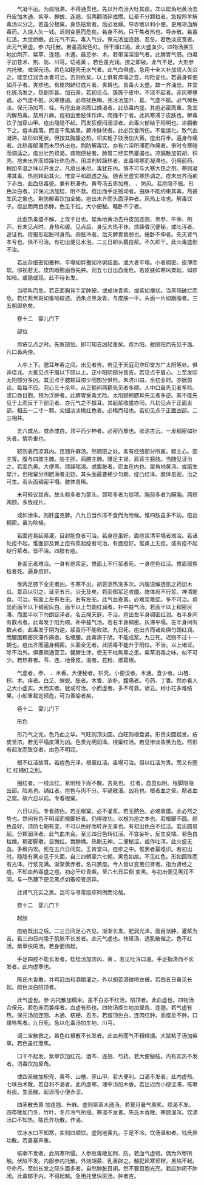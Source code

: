 <!-- { "loadSidebar": true } -->
　　气凝不运。为痰阻滞。不得通贯也。先以升均汤大吐其痰。次以犀角地黄汤去丹皮加木通、紫草、蝉蜕、连翘。但两颧琐碎成攒。红晕不分颗粒者。急投羚羊解毒汤以分之。若虽分根窠。身热枯紫者。后必发躁。导赤散以利小便。更用凉血解毒药。入烧人矢一钱。迟则变黑而危矣。若身不热。只干焦者热也。导赤散。若虽红活。太觉娇嫩。此元气不实。毒入气分。保元汤加连翘、忍冬。若色淡皮宽者。此元气至虚。参 内托散。若虽高起色红。但干燥口渴。此火盛血少。四物汤换生地加荆芥、紫草、连翘、木通。最忌参、术。若带淫淫湿气者。此脾胃气弱。四君子加苍术、荆、防、川芎。切戒黄 。若色虽光润。捺之即破。此气不足。大剂参内托散。或保元汤。若色如麸壳无水气者。此气血俱虚。急用十全大补加烧人矢治之。能变红润含水者可治。否则危矣。以上俱有痒塌之变。均险证也。若遍身有细如芥子者。夹疹也。有皮肉鲜红成片者。夹斑也。皆毒火太盛。故一齐涌出。并宜化斑汤发之。热剧势甚。加石膏。若初见点。簇簇于皮中。不现不起者。非风寒壅遏。必气虚不振。风寒壅遏。必烦扰色晦。羌活汤加升、葛。气虚不振。必气微色淡。保元汤加芎、桂。有痘出身凉而口燥渴者。此热毒内盛。其痘必密而重。急宜内解热毒。禁用升麻。痘初出而肢体作痒。爬搔不宁者。此风寒滞于皮肤也。解毒饮子加穿山甲。痘出隐隐不起。而发狂便闷溺涩者。此毒火郁结于阳明也。凉膈散下之。痘本磊落。而变干焦紫黑。厥冷脉伏者。此必饮食所伤。不能运化。致气血凝滞。故形如死状。但按其胸腹必热。枳实栀子豉汤加大黄。痘出将半。遍身作痛者。此热毒郁滞而未尽外出也。荆防解毒饮。亦有六淫所滞而作痛者。审时令寒暄而调适之。痘出壮热烦渴。痰喘便秘者。肺胃二经实热壅遏也。凉膈散加前胡、枳壳。痘未出齐而烦躁壮热色赤。用凉剂转躁热者。此毒得寒而凝滞也。仍用前药。稍加辛温之味以开发之。凡痘出未尽。毒犹在内。慎不可与大寒大热之剂。寒则凝滞其毒。热则转助其火。惟宜平和疏透之品。随表里虚实寒热调之。痘未出齐而痢下赤白。此血热毒盛。兼有积滞也。黄芩汤去枣加楂、 、防风。若痘隐不振。形色淡白者。非保元汤加桂、附不救。痘出而手足摇动者。由脉不能约束其毒。热甚生风之象也。荆防解毒饮加全蝎。痘出未齐而头面浮肿者。风热上攻也。解毒饮子。痘出而两目赤肿。色见干红。大小便秘。睡卧不宁者。

　　此血热毒盛不解。上攻于目也。犀角地黄汤去丹皮加连翘、黑参、牛蒡、荆芥。有未见点时。身热和缓。见点后。身反大热不休。烦躁昏沉便秘。或吐泻者。逆证也。痘报形起胀时身热。四肢冷者。后天脾胃衰弱也。蜷卧不伸者。先天肾气本亏也。俱不可治。有初出便见水泡。二三日即头戴白浆。不久即干。此火毒盛剧不治。

　　若丛杂细密如蚕种。平塌如胖蚕如冷粥结面。或大者平塌。小者稠密。皮薄而软。邪视若无。皮肉眼胞面唇先肿。则五七日出血而危。若皮肤如寒风粟起。如疹如喑。或隐或现。此不待长发。

　　当啼叫而危。若正面胸背手足肿硬。或成块青紫。或紫如瘤状。当黑陷破烂而危。若红紫黑斑如蚤啮蚊迹。洒朱点黑泼青。与皮肤一平。头面一片如胭脂者。三五朝即危矣。

　　卷十二　婴儿门下

　　部位

　　痘疮见点之时。先察部位。即可知吉凶轻重矣。痘为阳。故随阳而先见于面。凡口鼻两傍。

　　人中上下。腮耳年寿之间。出见者吉。若见于天庭司空印堂方广太阳等处。俱非佳兆。大抵见点于眉以下颐以上。正中阳明部分皆吉。若见点于眉心。上至发际太阳部分多凶。其见点于腮颊耳傍少阳部分俱险。朱济川曰。余初业时。亦据前论。每每不应。究心三十余年。从正额间两颧先见者多顺。人中口鼻先见者多险。或口唇目胞。预为浮肿者。此脾胃受毒尤险。太阳颐颊腮耳先见者多逆。其不能先见于上而反于下部见者。亦元气之不振耳。其起浆收靥亦同。凡初见点于正面吉部。相去一二寸一颗。尖细淡淡桃红色者。必稀而轻也。若初见点于正面凶部。二三相并。

　　五六成丛。或赤或白。顶平而少神者。必密而重也。张洁古云。一发稠密如针头者。情势重也。

　　轻则表而凉其内。连翘升麻汤。然稠密之处。各有经络部分所属。额主心。面主胃。腹与四肢主脾。胁主肝。两腋主肺。腰足主肾。肩背主膀胱。当随见证治之。若面色黄。大便黑。烦躁喘渴。或腹胀者。瘀血在内也。犀角地黄汤。或磨生犀汁。但根窠分明肥满者无妨。其头面最要稀少匀朗。绽凸红泽。肢体虽密。治之可生。若头面稠密平塌。肢体虽稀。

　　未可轻议其吉。故头额多者为蒙头。颈项多者为锁项。胸前多者为瞒胸。两颊两颐。多致成片。

　　或如涂朱。则肝盛克脾。八九日当作泻不食而为险候。惟四肢虽多不妨。痘出稠密。虽为险候。

　　若面痘易起易灌。目封能食者可治。若身痘虽好。面痘浆清平塌者难治。若诸处痘不起。惟面部及臀上痘有浆起绽者可治。有面痘好。惟鼻上无痘。或有痘不起绽行浆者。皆不治。四肢有痘。

　　身面无者难治。一身有痘浆足。惟面上不行浆者死。一身痘色红活。惟面部焦枯者死。遍身痘好。

　　惟两足膝下全无者凶。冬寒不出。胡荽酒热洗多次。内服温解透肌之药加木瓜、薏苡以引之。延至五日。治无及矣。若面部浆足收靥。肢体尚不行浆。神清能食。可治。有面上左有右无。右有左无。此气血乖离。必难浆难绽。多不可治。痘出而面半以下稠密灰白。面半以上匀朗红润者。补中益气汤。若面半以上稠密灰滞。而面半以下匀朗绽泽者。名云掩天庭。不治。痘出左半身稠密红润。右半身间有数点者。此毒发于阳为顺。补中益气汤。若右半身稠密。灰滞平塌。左半身间有数点者。此毒发于阴为逆。浆虽行不能收敛。九日死。痘出齐而诸处俱匀朗红润。而腰围稠密灰滞作痛者。名缠腰。此毒滞于阴。不能成浆。九日死。迟则不过十一朝也。痘出齐而遍身稠密。头面全无者。此阴毒不能升于阳位。不治。以上诸证。除不治外。俱要疏通营卫。健脾生津。使无干枯焦黑之患。紫草消毒之味。似不可少。若热甚者。芩、连、地骨皮。渴者。花粉、煨葛根。

　　气虚者。参、 、木香。大便秘者。枳壳。小便涩者。木通。食少者。山楂、枳、术。痒者。白芷、蝉蜕。胀者。木香、浓朴。腹痛者。芍药、丁香。然亦看人之大小虚实。大而实者。犹或可治。小而虚者。多不可救。谚云。树小花多难结果。小船重载定倾危。可为善喻者矣。

　　卷十二　婴儿门下

　　形色

　　形乃气之充。色乃血之华。气旺则顶尖圆。血旺则根盘紧。形贵尖圆起发。疮皮坚浓。若见平塌皮薄为凶。色贵光明润泽。根窠红活。若见惨淡昏黑为危。然形有起发而致变者。由色不明润。

　　根不红活故耳。若痘色光泽。根窠红活。虽塌可治。但以红活为贵。而又有圈红 红铺红之别。

　　圈红者。一线淡红。紧附根下而不散。吉兆也。 红者。血虽似附。根脚隐隐出部。险兆也。铺红者。痘色与肉不分。平铺散漫。凶兆也。根者血之晕。脓者血之腐。故六日以前。专看根窠。

　　六日以后。专看脓色。若无根窠。必不灌浆。若无脓色。必难收靥。此必然之势也。然间有色不明润而根脚好者。仍得收功。以根为痘之本也。若根脚不圆。颜色虽好。须防七朝有变。不可以色好而转许无事也。有初出色白不红活。若尖圆易起。分颗润泽者。此气血未会。至三四日色转红活。不宜妄补。反生变端。若色白枯燥。稠密脚散。目微红。唇肿燥。热剧无神。二便秘涩。或作吐泻。此火盛无血。多致内攻。死在五六日间矣。王肯堂曰。痘疹之中。惟黑者最难识。若初出时。隐隐有黑点见于头面。自三四朝至六七朝。黑色如故。不见红色。形如圆珠而有光泽。行浆充满。渐渐黄赤者。名曰黑痘。今人皆以变黑归肾者。指为肾经之痘。不知血热毒盛之痘。初必干红青紫。至六七日后倒 变黑。与初出便见黑润不同。与一热腰下便见黑点如蚤咬者迥异。

　　此肾气充实之黑。岂可与寻常痘疹同例而论哉。

　　卷十二　婴儿门下

　　起胀

　　痘疮既出之后。二三日间足心齐见。渐渐长发。肥润光泽。面目渐肿。灌浆为吉。若三四日内隐于肌肤不长发者。此元气虚也。快斑汤、透肌散催之。色不红活。紫草快斑汤。若身面俱起。

　　手足四肢不能长发者。桂桂汤加防风、黄 。若见吐泻口渴。手足指清而不长发者。此内虚寒也。

　　陈氏木香散。并鸡冠血和酒酿灌之。外以胡荽酒微喷衣被。若四五日虽见长起。颜色淡白陷顶者。

　　此气虚也。参 内托散加糯米。虽不白亦不红活。陷顶者。此血虚也。四物汤合保元。若色赤而兼痒者。血虚有热也。四物汤换生地加犀角、连翘。若气虚有热。保元汤加连翘、木通、桔梗、忍冬。若痘顶色白。连肉红肿。而痘反不肿。口燥唇焦者。九日死。急以化毒汤加生地、川芎。

　　调二宝散救之。若色红根散不长发者。此血热而气不相根据。大鼠粘子汤加紫草。若色虽红而焦。

　　口干不起发。紫草饮加红花、酒芩、连翘、芍药。若大便秘结。内有实热不发者。消毒饮加犀角。

　　或四圣散加枳壳、黄芩、山楂、穿山甲。若大便利。口渴不发者。此内虚热。七味白术散。若自利不渴者。此内虚寒。理中汤加木香。若出迟而小便涩滞。咳嗽有痰。生圣散。起迟而小便赤涩。

　　四圣散去黄 加连翘、升麻。虚则紫草木通汤。若夏月暑气熏炙。烦渴不发。四苓散加门冬、竹叶。冬月冷气所侵。寒凛不发者。陈氏木香散。寒颤渴泻。饮沸汤口不知热。陈氏异功散。作渴。

　　饮冰水口不知寒。实则四顺饮。虚则地黄丸。手足不冷。饮汤温和者。钱氏异功散。若鼻塞声重。

　　咳嗽不发者。此风寒所侵。人参败毒散加荆、防。若血气虚弱。偶为外秽所触。伏陷不发。内服参内托散。外烧胡荽、乳香辟之。触犯风寒邪秽。黑陷不起。夺命丹。至如长发之际头面多者。自然肿胀目闭。然不要目胞光亮。若应肿闭不肿闭。此毒郁于内。不得起越。急用托里快斑汤。肿者吉。

